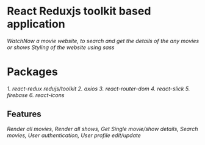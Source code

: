 # React Reduxjs toolkit based application

_WatchNow a movie website, to search and get the details of the any movies or shows_
_Styling of the website using sass_

# Packages

_1. react-redux redujs/toolkit_
_2. axios_
_3. react-router-dom_
_4. react-slick_
_5. firebase_
_6. react-icons_

## Features

_Render all movies, Render all shows, Get Single movie/show details, Search movies, User authentication, User profile edit/update_
